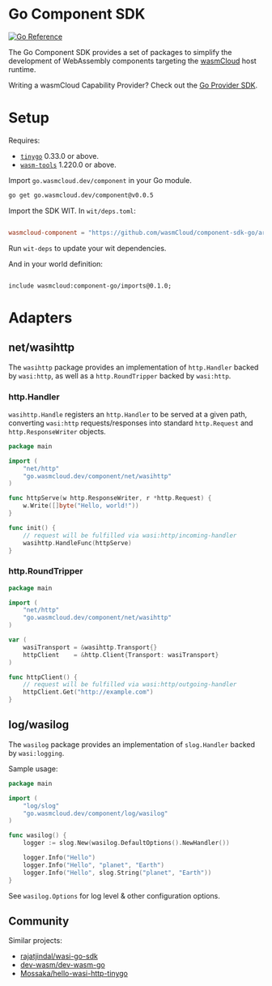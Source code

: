 # Go Component SDK

[![Go Reference](https://pkg.go.dev/badge/go.wasmcloud.dev/component.svg)](https://pkg.go.dev/go.wasmcloud.dev/component)

The Go Component SDK provides a set of packages to simplify the development of WebAssembly components targeting the [wasmCloud](https://wasmcloud.com) host runtime.

Writing a wasmCloud Capability Provider? Check out the [Go Provider SDK](https://github.com/wasmCloud/provider-sdk-go).

# Setup

Requires:
* [`tinygo`](https://tinygo.org/getting-started/install/) 0.33.0 or above.
* [`wasm-tools`](https://github.com/bytecodealliance/wasm-tools?tab=readme-ov-file#installation) 1.220.0 or above.

Import `go.wasmcloud.dev/component` in your Go module.

```bash
go get go.wasmcloud.dev/component@v0.0.5
```

Import the SDK WIT. In `wit/deps.toml`:

```toml

wasmcloud-component = "https://github.com/wasmCloud/component-sdk-go/archive/v0.0.5.tar.gz"

```

Run `wit-deps` to update your wit dependencies.

And in your world definition:

```

include wasmcloud:component-go/imports@0.1.0;

```

# Adapters

## net/wasihttp

The `wasihttp` package provides an implementation of `http.Handler` backed by `wasi:http`, as well as a `http.RoundTripper` backed by `wasi:http`.

### http.Handler

`wasihttp.Handle` registers an `http.Handler` to be served at a given path, converting `wasi:http` requests/responses into standard `http.Request` and `http.ResponseWriter` objects.

```go
package main

import (
	"net/http"
	"go.wasmcloud.dev/component/net/wasihttp"
)

func httpServe(w http.ResponseWriter, r *http.Request) {
	w.Write([]byte("Hello, world!"))
}

func init() {
	// request will be fulfilled via wasi:http/incoming-handler
	wasihttp.HandleFunc(httpServe)
}
```

### http.RoundTripper

```go
package main

import (
	"net/http"
	"go.wasmcloud.dev/component/net/wasihttp"
)

var (
	wasiTransport = &wasihttp.Transport{}
	httpClient    = &http.Client{Transport: wasiTransport}
)

func httpClient() {
	// request will be fulfilled via wasi:http/outgoing-handler
	httpClient.Get("http://example.com")
}
```

## log/wasilog

The `wasilog` package provides an implementation of `slog.Handler` backed by `wasi:logging`.

Sample usage:

```go
package main

import (
	"log/slog"
	"go.wasmcloud.dev/component/log/wasilog"
)

func wasilog() {
	logger := slog.New(wasilog.DefaultOptions().NewHandler())

	logger.Info("Hello")
	logger.Info("Hello", "planet", "Earth")
	logger.Info("Hello", slog.String("planet", "Earth"))
}
```

See `wasilog.Options` for log level & other configuration options.

## Community

Similar projects:

- [rajatjindal/wasi-go-sdk](https://github.com/rajatjindal/wasi-go-sdk)
- [dev-wasm/dev-wasm-go](https://github.com/dev-wasm/dev-wasm-go)
- [Mossaka/hello-wasi-http-tinygo](https://github.com/Mossaka/hello-wasi-http-tinygo)
